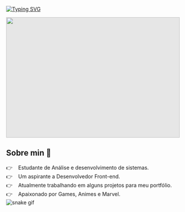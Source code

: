 [![Typing SVG](https://readme-typing-svg.herokuapp.com?font=Roboto&size=30&duration=3500&color=6833E4&lines=Hello+devs!+👋;Me+chamo+Deivid+Adrian)](https://git.io/typing-svg)

<img style="-webkit-user-select: none;margin: auto;cursor: zoom-in;background-color: hsl(0, 0%, 90%);" src="https://cdn.dribbble.com/users/1059583/screenshots/4171367/media/34e69eb61a7bd8dea1c957a8b82605a7.gif" width="471" height="328">

## Sobre min 👤
👉 &nbsp;  &nbsp;Estudante de Análise e desenvolvimento de sistemas.<br>
👉 &nbsp;  &nbsp;Um aspirante a Desenvolvedor Front-end.<br>
👉 &nbsp;  &nbsp;Atualmente trabalhando em alguns projetos para meu portfólio.<br>
👉 &nbsp;  &nbsp;Apaixonado por Games, Animes e Marvel.<br>
![snake gif](https://github.com/Deividadrian/Deividadrian/blob/output/github-contribution-grid-snake.svg)
